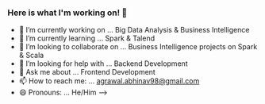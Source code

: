 ### Here is what I'm working on! 👋




- 🔭 I’m currently working on ... Big Data Analysis & Business Intelligence
- 🌱 I’m currently learning ... Spark & Talend
- 👯 I’m looking to collaborate on ... Business Intelligence projects on Spark & Scala
- 🤔 I’m looking for help with ... Backend Development
- 💬 Ask me about ... Frontend Development
- 📫 How to reach me: ... agrawal.abhinav98@gmail.com
- 😄 Pronouns: ... He/Him
-->
